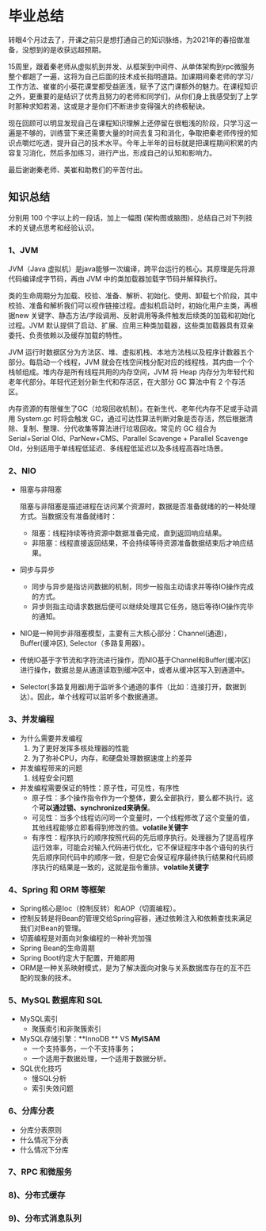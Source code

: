 # 毕业总结

转眼4个月过去了，开课之前只是想打通自己的知识脉络，为2021年的春招做准备，没想到的是收获远超预期。

15周里，跟着秦老师从虚拟机到并发、从框架到中间件、从单体架构到rpc微服务整个都趟了一遍，这将为自己后面的技术成长指明道路。加课期间秦老师的学习/工作方法、崔崔的小葵花课堂都受益匪浅，赋予了这门课额外的魅力。在课程知识之外，更重要的是结识了优秀且努力的老师和同学们，从你们身上我感受到了上学时那种求知若渴，这或是才是你们不断进步变得强大的终极秘诀。

现在回顾可以明显发现自己在课程知识理解上还停留在很粗浅的阶段，只学习这一遍是不够的，训练营下来还需要大量的时间去复习和消化，争取把秦老师传授的知识点嚼烂吃透，提升自己的技术水平。今年上半年的目标就是把课程期间积累的内容复习消化，然后多加练习，进行产出，形成自己的认知和影响力。

最后谢谢秦老师、美崔和助教们的辛苦付出。



## 知识总结

分别用 100 个字以上的一段话，加上一幅图 (架构图或脑图)，总结自己对下列技术的关键点思考和经验认识。

### 1、JVM

JVM（Java 虚拟机）是java能够一次编译，跨平台运行的核心。其原理是先将源代码编译成字节码，再由 JVM 中的类加载器加载字节码并解释执行。

类的生命周期分为加载、校验、准备、解析、初始化、使用、卸载七个阶段，其中校验、准备和解析我们可以视作链接过程。虚拟机启动时，初始化用户主类，再根据new 关键字、静态方法/字段调用、反射调用等条件触发后续类的加载和初始化过程。JVM 默认提供了启动、扩展、应用三种类加载器，这些类加载器具有双亲委托、负责依赖以及缓存加载的特性。

JVM 运行时数据区分为方法区、堆、虚拟机栈、本地方法栈以及程序计数器五个部分。每启动一个线程，JVM 就会在栈空间栈分配对应的线程栈，其内由一个个栈帧组成。堆内存是所有线程共用的内存空间，JVM 将 Heap 内存分为年轻代和老年代部分。年轻代还划分新生代和存活区，在大部分 GC 算法中有 2 个存活区。

内存资源的有限催生了GC（垃圾回收机制）。在新生代、老年代内存不足或手动调用 System.gc 时将会触发 GC，通过可达性算法判断对象是否存活，然后根据清除、复制、整理、分代收集等算法进行垃圾回收。常见的 GC 组合为 Serial+Serial Old、ParNew+CMS、Parallel Scavenge + Parallel Scavenge Old，分别适用于单线程低延迟、多线程低延迟以及多线程高吞吐场景。



### 2、NIO

- 阻塞与非阻塞

  阻塞与非阻塞是描述进程在访问某个资源时，数据是否准备就绪的的一种处理方式。当数据没有准备就绪时：

  - 阻塞：线程持续等待资源中数据准备完成，直到返回响应结果。
  - 非阻塞：线程直接返回结果，不会持续等待资源准备数据结束后才响应结果。

- 同步与异步

  - 同步与异步是指访问数据的机制，同步一般指主动请求并等待IO操作完成的方式。
  - 异步则指主动请求数据后便可以继续处理其它任务，随后等待IO操作完毕的通知。

- NIO是一种同步非阻塞模型，主要有三大核心部分：Channel(通道)，Buffer(缓冲区), Selector（多路复用器）。

- 传统IO基于字节流和字符流进行操作，而NIO基于Channel和Buffer(缓冲区)进行操作，数据总是从通道读取到缓冲区中，或者从缓冲区写入到通道中。

- Selector(多路复用器)用于监听多个通道的事件（比如：连接打开，数据到达）。因此，单个线程可以监听多个数据通道。

### 3、并发编程

- 为什么需要并发编程
  1. 为了更好发挥多核处理器的性能
  2. 为了弥补CPU，内存，和硬盘处理数据速度上的差异
- 并发编程带来的问题
  1. 线程安全问题
- 并发编程需要保证的特性：原子性，可见性，有序性
  - 原子性：多个操作指令作为一个整体，要么全部执行，要么都不执行。这个**可以通过锁、synchronized来确保**。
  - 可见性：当多个线程访问同一个变量时，一个线程修改了这个变量的值，其他线程能够立即看得到修改的值。**volatile关键字**
  - 有序性：程序执行的顺序按照代码的先后顺序执行。处理器为了提高程序运行效率，可能会对输入代码进行优化，它不保证程序中各个语句的执行先后顺序同代码中的顺序一致，但是它会保证程序最终执行结果和代码顺序执行的结果是一致的，这就是指令重排。**volatile关键字**

### 4、Spring 和 ORM 等框架

- Spring核心是Ioc（控制反转）和AOP（切面编程）。
- 控制反转是将Bean的管理交给Spring容器，通过依赖注入和依赖查找来满足我们对Bean的管理。
- 切面编程是对面向对象编程的一种补充加强
- Spring Bean的生命周期
- Spring Boot约定大于配置，开箱即用
- ORM是一种关系映射模式，是为了解决面向对象与关系数据库存在的互不匹配的现象的技术。

### 5、MySQL 数据库和 SQL

- MySQL索引
  - 聚簇索引和非聚簇索引
- MySQL存储引擎：**InnoDB ** VS **MyISAM**
  - 一个支持事务，一个不支持事务；
  - 一个适用于数据处理，一个适用于数据分析。
- SQL优化技巧
  - 慢SQL分析
  - 索引失效问题

### 6、分库分表

- 分库分表原则
- 什么情况下分表
- 什么情况下分库

### 7、RPC 和微服务

### 8)、分布式缓存

### 9)、分布式消息队列